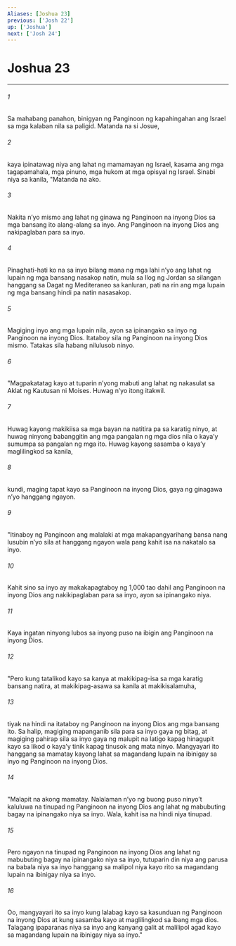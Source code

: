 ```yaml
---
Aliases: [Joshua 23]
previous: ['Josh 22']
up: ['Joshua']
next: ['Josh 24']
---
```

# Joshua 23

***


###### 1 


Sa mahabang panahon, binigyan ng Panginoon ng kapahingahan ang Israel sa mga kalaban nila sa paligid. Matanda na si Josue, 


###### 2 


kaya ipinatawag niya ang lahat ng mamamayan ng Israel, kasama ang mga tagapamahala, mga pinuno, mga hukom at mga opisyal ng Israel. Sinabi niya sa kanila, "Matanda na ako. 


###### 3 


Nakita nʼyo mismo ang lahat ng ginawa ng Panginoon na inyong Dios sa mga bansang ito alang-alang sa inyo. Ang Panginoon na inyong Dios ang nakipaglaban para sa inyo. 


###### 4 


Pinaghati-hati ko na sa inyo bilang mana ng mga lahi nʼyo ang lahat ng lupain ng mga bansang nasakop natin, mula sa Ilog ng Jordan sa silangan hanggang sa Dagat ng Mediteraneo sa kanluran, pati na rin ang mga lupain ng mga bansang hindi pa natin nasasakop. 


###### 5 


Magiging inyo ang mga lupain nila, ayon sa ipinangako sa inyo ng Panginoon na inyong Dios. Itataboy sila ng Panginoon na inyong Dios mismo. Tatakas sila habang nilulusob ninyo. 


###### 6 


"Magpakatatag kayo at tuparin nʼyong mabuti ang lahat ng nakasulat sa Aklat ng Kautusan ni Moises. Huwag nʼyo itong itakwil. 


###### 7 


Huwag kayong makikiisa sa mga bayan na natitira pa sa karatig ninyo, at huwag ninyong babanggitin ang mga pangalan ng mga dios nila o kayaʼy sumumpa sa pangalan ng mga ito. Huwag kayong sasamba o kayaʼy maglilingkod sa kanila, 


###### 8 


kundi, maging tapat kayo sa Panginoon na inyong Dios, gaya ng ginagawa nʼyo hanggang ngayon. 


###### 9 


"Itinaboy ng Panginoon ang malalaki at mga makapangyarihang bansa nang lusubin nʼyo sila at hanggang ngayon wala pang kahit isa na nakatalo sa inyo. 


###### 10 


Kahit sino sa inyo ay makakapagtaboy ng 1,000 tao dahil ang Panginoon na inyong Dios ang nakikipaglaban para sa inyo, ayon sa ipinangako niya. 


###### 11 


Kaya ingatan ninyong lubos sa inyong puso na ibigin ang Panginoon na inyong Dios. 


###### 12 


"Pero kung tatalikod kayo sa kanya at makikipag-isa sa mga karatig bansang natira, at makikipag-asawa sa kanila at makikisalamuha, 


###### 13 


tiyak na hindi na itataboy ng Panginoon na inyong Dios ang mga bansang ito. Sa halip, magiging mapanganib sila para sa inyo gaya ng bitag, at magiging pahirap sila sa inyo gaya ng malupit na latigo kapag hinagupit kayo sa likod o kayaʼy tinik kapag tinusok ang mata ninyo. Mangyayari ito hanggang sa mamatay kayong lahat sa magandang lupain na ibinigay sa inyo ng Panginoon na inyong Dios. 


###### 14 


"Malapit na akong mamatay. Nalalaman nʼyo ng buong puso ninyoʼt kaluluwa na tinupad ng Panginoon na inyong Dios ang lahat ng mabubuting bagay na ipinangako niya sa inyo. Wala, kahit isa na hindi niya tinupad. 


###### 15 


Pero ngayon na tinupad ng Panginoon na inyong Dios ang lahat ng mabubuting bagay na ipinangako niya sa inyo, tutuparin din niya ang parusa na babala niya sa inyo hanggang sa malipol niya kayo rito sa magandang lupain na ibinigay niya sa inyo. 


###### 16 


Oo, mangyayari ito sa inyo kung lalabag kayo sa kasunduan ng Panginoon na inyong Dios at kung sasamba kayo at maglilingkod sa ibang mga dios. Talagang ipaparanas niya sa inyo ang kanyang galit at malilipol agad kayo sa magandang lupain na ibinigay niya sa inyo."
